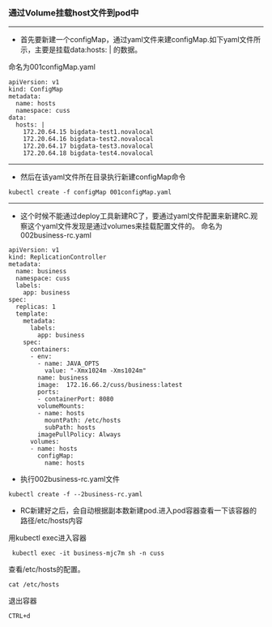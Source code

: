 ### 通过Volume挂载host文件到pod中
----
* 首先要新建一个configMap，通过yaml文件来建configMap.如下yaml文件所示，主要是挂载data:hosts: | 的数据。

命名为001configMap.yaml
```
apiVersion: v1
kind: ConfigMap
metadata:
  name: hosts
  namespace: cuss
data:
  hosts: |
    172.20.64.15 bigdata-test1.novalocal
    172.20.64.16 bigdata-test2.novalocal
    172.20.64.17 bigdata-test3.novalocal
    172.20.64.18 bigdata-test4.novalocal
```
----
* 然后在该yaml文件所在目录执行新建configMap命令

```
kubectl create -f configMap 001configMap.yaml
```
----

* 这个时候不能通过deploy工具新建RC了，要通过yaml文件配置来新建RC.观察这个yaml文件发现是通过volumes来挂载配置文件的。
命名为002business-rc.yaml

```
apiVersion: v1
kind: ReplicationController
metadata:
  name: business
  namespace: cuss
  labels:
    app: business
spec:
  replicas: 1
  template:
    metadata:
      labels:
        app: business
    spec:
      containers:
      - env:
        - name: JAVA_OPTS
          value: "-Xmx1024m -Xms1024m"
        name: business
        image:  172.16.66.2/cuss/business:latest
        ports:
        - containerPort: 8080
        volumeMounts:
        - name: hosts
          mountPath: /etc/hosts
          subPath: hosts
        imagePullPolicy: Always
      volumes:
      - name: hosts
        configMap:
          name: hosts
```

* 执行002business-rc.yaml文件

```
kubectl create -f --2business-rc.yaml
```

* RC新建好之后，会自动根据副本数新建pod.进入pod容器查看一下该容器的路径/etc/hosts内容

用kubectl exec进入容器
```
 kubectl exec -it business-mjc7m sh -n cuss
```
查看/etc/hosts的配置。
```
cat /etc/hosts
```

退出容器
```
CTRL+d
```
